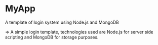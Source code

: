 # MyApp
A template of login system using Node.js and MongoDB

=> A simple login template, technologies used are Node.js for server side scripting and MongoDB for storage purposes.
